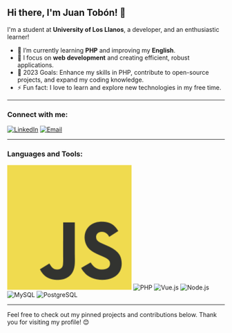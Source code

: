 ## Hi there, I'm Juan Tobón! 👋

I'm a student at **University of Los Llanos**, a developer, and an enthusiastic learner!

- 🌱 I’m currently learning **PHP** and improving my **English**.
- 🚀 I focus on **web development** and creating efficient, robust applications.
- 🎯 2023 Goals: Enhance my skills in PHP, contribute to open-source projects, and expand my coding knowledge.
- ⚡ Fun fact: I love to learn and explore new technologies in my free time.

---

### Connect with me:
[![LinkedIn](https://img.shields.io/badge/-LinkedIn-0077B5?style=flat&logo=linkedin&logoColor=white)](https://www.linkedin.com/in/juan-tobón/)
[![Email](https://img.shields.io/badge/-Email-D14836?style=flat&logo=gmail&logoColor=white)](mailto:jctobon11.2@gmail.com)

---

### Languages and Tools:
![JavaScript](https://raw.githubusercontent.com/github/explore/80688e429a7d4ef2fca1e82350fe8e3517d3494d/topics/javascript/javascript.png)
![PHP](https://img.shields.io/badge/-PHP-777BB4?style=flat&logo=php&logoColor=white)
![Vue.js](https://img.shields.io/badge/-Vue.js-4FC08D?style=flat&logo=vue.js&logoColor=white)
![Node.js](https://img.shields.io/badge/-Node.js-339933?style=flat&logo=node.js&logoColor=white)
![MySQL](https://img.shields.io/badge/-MySQL-4479A1?style=flat&logo=mysql&logoColor=white)
![PostgreSQL](https://img.shields.io/badge/-PostgreSQL-336791?style=flat&logo=postgresql&logoColor=white)

---

Feel free to check out my pinned projects and contributions below. Thank you for visiting my profile! 😊
